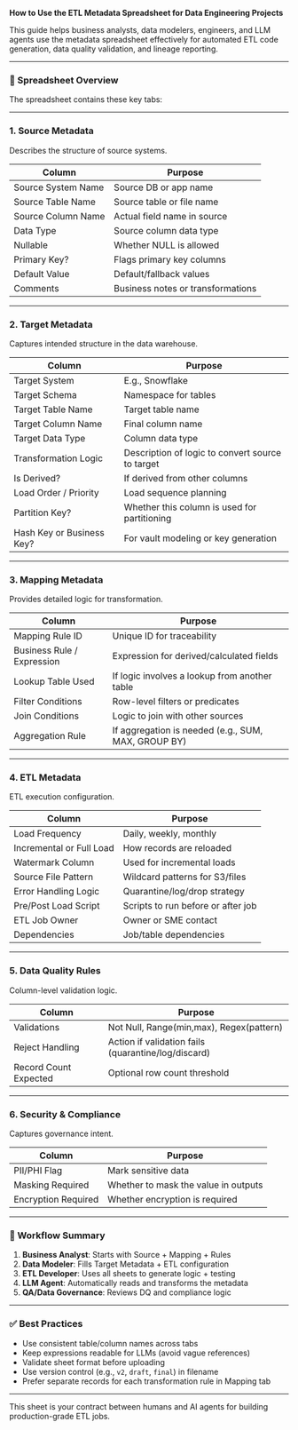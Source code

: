 **How to Use the ETL Metadata Spreadsheet for Data Engineering Projects**

This guide helps business analysts, data modelers, engineers, and LLM agents use the metadata spreadsheet effectively for automated ETL code generation, data quality validation, and lineage reporting.

---

### 📄 Spreadsheet Overview

The spreadsheet contains these key tabs:

---

### 1. **Source Metadata**
Describes the structure of source systems.

| Column             | Purpose                                                   |
|--------------------|-----------------------------------------------------------|
| Source System Name | Source DB or app name                                     |
| Source Table Name  | Source table or file name                                 |
| Source Column Name | Actual field name in source                               |
| Data Type          | Source column data type                                   |
| Nullable           | Whether NULL is allowed                                   |
| Primary Key?       | Flags primary key columns                                 |
| Default Value      | Default/fallback values                                   |
| Comments           | Business notes or transformations                         |

---

### 2. **Target Metadata**
Captures intended structure in the data warehouse.

| Column                    | Purpose                                                 |
|---------------------------|---------------------------------------------------------|
| Target System             | E.g., Snowflake                                         |
| Target Schema             | Namespace for tables                                    |
| Target Table Name         | Target table name                                       |
| Target Column Name        | Final column name                                       |
| Target Data Type          | Column data type                                        |
| Transformation Logic      | Description of logic to convert source to target        |
| Is Derived?               | If derived from other columns                           |
| Load Order / Priority     | Load sequence planning                                  |
| Partition Key?            | Whether this column is used for partitioning            |
| Hash Key or Business Key? | For vault modeling or key generation                    |

---

### 3. **Mapping Metadata**
Provides detailed logic for transformation.

| Column                     | Purpose                                                  |
|----------------------------|----------------------------------------------------------|
| Mapping Rule ID            | Unique ID for traceability                               |
| Business Rule / Expression | Expression for derived/calculated fields                 |
| Lookup Table Used          | If logic involves a lookup from another table            |
| Filter Conditions          | Row-level filters or predicates                          |
| Join Conditions            | Logic to join with other sources                         |
| Aggregation Rule           | If aggregation is needed (e.g., SUM, MAX, GROUP BY)      |

---

### 4. **ETL Metadata**
ETL execution configuration.

| Column                   | Purpose                                                |
|--------------------------|--------------------------------------------------------|
| Load Frequency           | Daily, weekly, monthly                                 |
| Incremental or Full Load | How records are reloaded                               |
| Watermark Column         | Used for incremental loads                             |
| Source File Pattern      | Wildcard patterns for S3/files                          |
| Error Handling Logic     | Quarantine/log/drop strategy                           |
| Pre/Post Load Script     | Scripts to run before or after job                     |
| ETL Job Owner            | Owner or SME contact                                   |
| Dependencies             | Job/table dependencies                                 |

---

### 5. **Data Quality Rules**
Column-level validation logic.

| Column                | Purpose                                                         |
|-----------------------|-----------------------------------------------------------------|
| Validations           | Not Null, Range(min,max), Regex(pattern)                        |
| Reject Handling       | Action if validation fails (quarantine/log/discard)             |
| Record Count Expected | Optional row count threshold                                    |

---

### 6. **Security & Compliance**
Captures governance intent.

| Column              | Purpose                                   |
|---------------------|-------------------------------------------|
| PII/PHI Flag        | Mark sensitive data                       |
| Masking Required    | Whether to mask the value in outputs      |
| Encryption Required | Whether encryption is required            |

---

### 🔄 Workflow Summary

1. **Business Analyst**: Starts with Source + Mapping + Rules
2. **Data Modeler**: Fills Target Metadata + ETL configuration
3. **ETL Developer**: Uses all sheets to generate logic + testing
4. **LLM Agent**: Automatically reads and transforms the metadata
5. **QA/Data Governance**: Reviews DQ and compliance logic

---

### ✅ Best Practices

- Use consistent table/column names across tabs
- Keep expressions readable for LLMs (avoid vague references)
- Validate sheet format before uploading
- Use version control (e.g., `v2`, `draft`, `final`) in filename
- Prefer separate records for each transformation rule in Mapping tab

---

This sheet is your contract between humans and AI agents for building production-grade ETL jobs.
